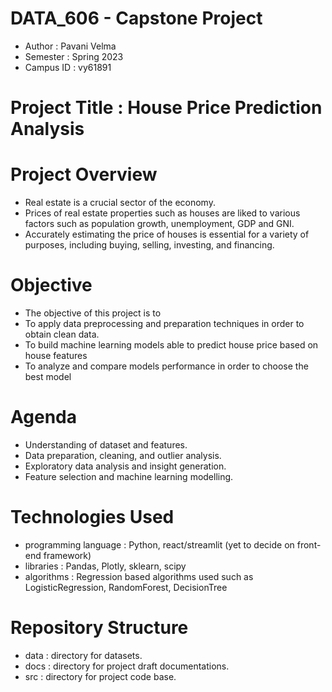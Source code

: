 # DATA_606 - Capstone Project
- Author : Pavani Velma
- Semester : Spring 2023
- Campus ID : vy61891
# Project Title : House Price Prediction Analysis
# Project Overview
- Real estate is a crucial sector of the economy.
- Prices of real estate properties such as houses are liked to various factors such as population growth, unemployment, GDP and GNI.
- Accurately estimating the price of houses is essential for a variety of purposes, including buying, selling, investing, and financing.
# Objective
- The objective of this project is to 
- To apply data preprocessing and preparation techniques in order to obtain clean data.
- To build machine learning models able to predict house price based on house features
- To analyze and compare models performance in order to choose the best model
# Agenda
- Understanding of dataset and features.
- Data preparation, cleaning, and outlier analysis.
- Exploratory data analysis and insight generation.
- Feature selection and machine learning modelling.
# Technologies Used
- programming language : Python, react/streamlit (yet to decide on front-end framework)
- libraries : Pandas, Plotly, sklearn, scipy
- algorithms : Regression based algorithms used such as LogisticRegression, RandomForest, DecisionTree
# Repository Structure
- data : directory for datasets.
- docs : directory for project draft documentations.
- src : directory for project code base.






